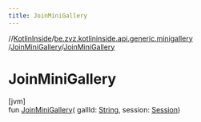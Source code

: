 ```yaml
---
title: JoinMiniGallery
---
```

//[KotlinInside](../../../index.html)/[be.zvz.kotlininside.api.generic.minigallery](../index.html)
/[JoinMiniGallery](index.html)/[JoinMiniGallery](-join-mini-gallery.html)

# JoinMiniGallery

[jvm]\
fun [JoinMiniGallery](-join-mini-gallery.html)(
gallId: [String](https://kotlinlang.org/api/latest/jvm/stdlib/kotlin/-string/index.html),
session: [Session](../../be.zvz.kotlininside.session/-session/index.html))




